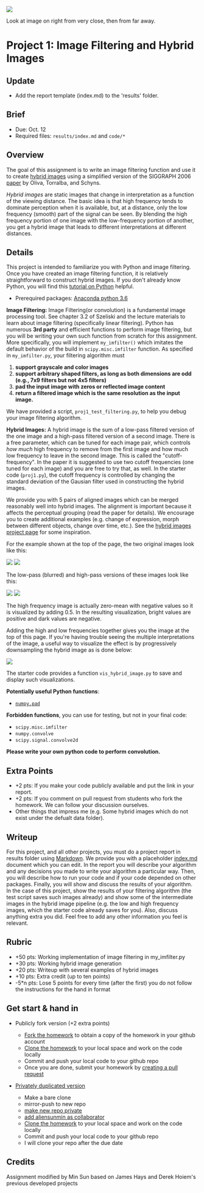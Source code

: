 ![](./index_files/hybrid_image.jpg)

Look at image on right from very close, then from far away.

# Project 1: Image Filtering and Hybrid Images

## Update
* Add the report template (index.md) to the 'results' folder.

## Brief
* Due: Oct. 12
* Required files: `results/index.md` and `code/*`

## Overview

The goal of this assignment is to write an image filtering function and use it to create [hybrid images](http://cvcl.mit.edu/hybridimage/) using a simplified version of the SIGGRAPH 2006 [paper](http://cvcl.mit.edu/publications/OlivaTorralb_Hybrid_Siggraph06.pdf) by Oliva, Torralba, and Schyns.

*Hybrid images* are static images that change in interpretation as a function of the viewing distance.
The basic idea is that high frequency tends to dominate perception when it is available, but, at a distance, only the low frequency (smooth) part of the signal can be seen. By blending the high frequency portion of one image with the low-frequency portion of another, you get a hybrid image that leads to different interpretations at different distances.

## Details

This project is intended to familiarize you with Python and image filtering. Once you have created an image filtering function, it is relatively straightforward to construct hybrid images. If you don't already know Python, you will find this [tutorial on Python](https://www.python.org/about/gettingstarted/) helpful.

* Prerequired packages: [Anaconda python 3.6](https://www.anaconda.com/download/)

**Image Filtering:** Image Filtering(or convolution) is a fundamental image processing tool. See chapter 3.2 of Szeliski and the lecture materials to learn about image filtering (specifically linear filtering). Python has numerous **3rd party** and efficient functions to perform image filtering, but you will be writing your own such function from scratch for this assignment. More specifically, you will implement `my_imfilter()` which imitates the default behavior of the build in `scipy.misc.imfilter` function. As specified in `my_imfilter.py`, your filtering algorithm must 

   1. **support grayscale and color images**
   2. **support arbitrary shaped filters, as long as both dimensions are odd (e.g., 7x9 filters but not 4x5 filters)**
   3. **pad the input image with zeros or reflected image content**
   4. **return a filtered image which is the same resolution as the input image.**

We have provided a script, `proj1_test_filtering.py`, to help you debug your image filtering algorithm. 

**Hybrid Images:** A hybrid image is the sum of a low-pass filtered version of the one image and a high-pass filtered version of a second image. There is a free parameter, which can be tuned for each image pair, which controls *how much* high frequency to remove from the first image and how much low frequency to leave in the second image. This is called the "cutoff-frequency". In the paper it is suggested to use two cutoff frequencies (one tuned for each image) and you are free to try that, as well. In the starter code (`proj1.py`), the cutoff frequency is controlled by changing the standard deviation of the Gausian filter used in constructing the hybrid images.

We provide you with 5 pairs of aligned images which can be merged reasonably well into hybrid images. The alignment is important because it affects the perceptual grouping (read the paper for details). We encourage you to create additional examples (e.g. change of expression, morph between different objects, change over time, etc.). See the [hybrid images project page](http://cvcl.mit.edu/hybridimage/) for some inspiration. 

For the example shown at the top of the page, the two original images look like this:

![](./index_files/dog.jpg)
![](./index_files/cat.jpg)

The low-pass (blurred) and high-pass versions of these images look like this:

![](./index_files/low_frequencies.jpg)
![](./index_files/high_frequencies.jpg)

The high frequency image is actually zero-mean with negative values so it is visualized by adding 0.5. In the resulting visualization, bright values are positive and dark values are negative.

Adding the high and low frequencies together gives you the image at the top of this page. If you're having trouble seeing the multiple interpretations of the image, a useful way to visualize the effect is by progressively downsampling the hybrid image as is done below:

![](./index_files/cat_hybrid_image_scales.jpg)

The starter code provides a function `vis_hybrid_image.py` to save and display such visualizations.

**Potentially useful Python functions**:

- [`numpy.pad`](https://docs.scipy.org/doc/numpy-1.13.0/reference/generated/numpy.pad.html)

**Forbidden functions**, you can use for testing, but not in your final code: 

- `scipy.misc.imfilter`
- `numpy.convolve`
- `scipy.signal.convolve2d`

**Please write your own python code to perform convolution.**

## Extra Points
* +2 pts: If you make your code publicly available and put the link in your report.
* +2 pts: If you comment on pull request from students who fork the homework. We can follow your discussion ourselves.
* Other things that impress me (e.g. Some hybrid images which do not exist under the defualt data folder).

## Writeup
For this project, and all other projects, you must do a project report in results folder using [Markdown](https://help.github.com/articles/markdown-basics). We provide you with a placeholder [index.md](./results/index.md) document which you can edit. In the report you will describe your algorithm and any decisions you made to write your algorithm a particular way. Then, you will describe how to run your code and if your code depended on other packages. Finally, you will show and discuss the results of your algorithm. In the case of this project, show the results of your filtering algorithm (the test script saves such images already) and show some of the intermediate images in the hybrid image pipeline (e.g. the low and high frequency images, which the starter code already saves for you). Also, discuss anything extra you did. Feel free to add any other information you feel is relevant.

## Rubric
* +50 pts: Working implementation of image filtering in my_imfilter.py
* +30 pts: Working hybrid image generation
* +20 pts: Writeup with several examples of hybrid images
* +10 pts: Extra credit (up to ten points)
* -5*n pts: Lose 5 points for every time (after the first) you do not follow the instructions for the hand in format

## Get start & hand in
* Publicly fork version (+2 extra points)
	- [Fork the homework](https://education.github.com/guide/forks) to obtain a copy of the homework in your github account
	- [Clone the homework](http://gitref.org/creating/#clone) to your local space and work on the code locally
	- Commit and push your local code to your github repo
	- Once you are done, submit your homework by [creating a pull request](https://help.github.com/articles/creating-a-pull-request)

* [Privately duplicated version](https://help.github.com/articles/duplicating-a-repository)
  - Make a bare clone
  - mirror-push to new repo
  - [make new repo private](https://help.github.com/articles/making-a-private-repository-public)
  - [add aliensunmin as collaborator](https://help.github.com/articles/adding-collaborators-to-a-personal-repository)
  - [Clone the homework](http://gitref.org/creating/#clone) to your local space and work on the code locally
  - Commit and push your local code to your github repo
  - I will clone your repo after the due date

## Credits
Assignment modified by Min Sun based on James Hays and Derek Hoiem's previous developed projects 





































































































